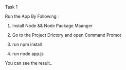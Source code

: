 Task 1

Run the App By Following :

1. Install Node && Node Package Maanger

2. Go to the Project Drictory and open Command Promot

3. run npm install

4. run node app.js

You can see the result..
